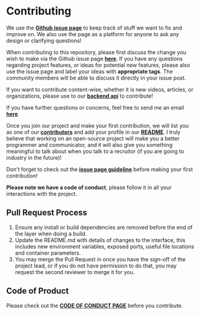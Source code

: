 # Contributing

We use the [**Github issue page**](https://github.com/hanszhang00/blm-resources/issues) to keep track of stuff we want to fix and improve on. We also use the page as a platform for anyone to ask any design or clarifying questions!

When contributing to this repository, please first discuss the change you wish to make via the
Github issue page [**here**](https://github.com/hanszhang00/blm-resources/issues). If you have any questions regarding project features, or ideas for potential new features, please also use the issue page and label your ideas with **appropriate tags**. The community members will be able to discuss it directly in your issue post.

If you want to contribute content-wise, whether it is new videos, articles, or organizations, please use to our [**backend api**](https://github.com/hanszhang00/blm-resources-api) to contribute!

If you have further questions or concerns, feel free to send me an email [**here**](mailto:hanszhang2000@gmail.com)

Once you join our project and make your first contribution, we will list you as one of our [**contributors**](https://github.com/hanszhang00/blm-resources/graphs/contributors) and add your profile in our [**README**](/README.md). I truly believe that working on an open-source project will make you a better programmer and communicator, and it will also give you something meaningful to talk about when you talk to a recruitor (if you are going to industry in the future)!

Don't forget to check out the [**issue page guideline**](https://github.com/hanszhang00/Seattle-Produce-Delivery-in-Pandemic/issues/35) before making your first contribution!

**Please note we have a code of conduct**, please follow it in all your interactions with the project.

## Pull Request Process

1. Ensure any install or build dependencies are removed before the end of the layer when doing a
   build.
2. Update the README.md with details of changes to the interface, this includes new environment
   variables, exposed ports, useful file locations and container parameters.
3. You may merge the Pull Request in once you have the sign-off of the project lead, or if you
   do not have permission to do that, you may request the second reviewer to merge it for you.

## Code of Product

Please check out the [**CODE OF CONDUCT PAGE**](/CODE_OF_CONDUCT.md) before you contribute.
